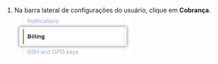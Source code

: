 1. Na barra lateral de configurações do usuário, clique em **Cobrança**. ![Configurações de faturamento](/assets/images/help/settings/settings-sidebar-billing.png)
